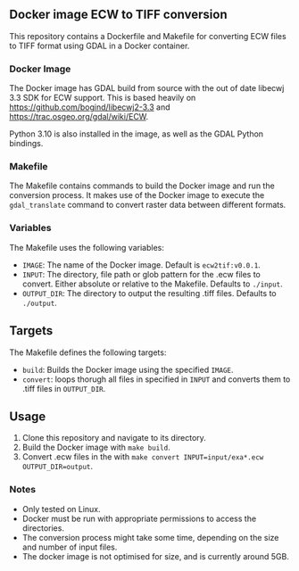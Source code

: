 ## Docker image ECW to TIFF conversion

This repository contains a Dockerfile and Makefile for converting ECW files to TIFF format using GDAL in a Docker container.

### Docker Image

The Docker image has GDAL build from source with the out of date libecwj 3.3 SDK for ECW support. 
This is based heavily on  https://github.com/bogind/libecwj2-3.3 and https://trac.osgeo.org/gdal/wiki/ECW.

Python 3.10 is also installed in the image, as well as the GDAL Python bindings.

### Makefile

The Makefile contains commands to build the Docker image and run the conversion process. It makes use of the Docker image to execute the `gdal_translate` command to convert raster data between different formats.

### Variables

The Makefile uses the following variables:

- `IMAGE`: The name of the Docker image. Default is `ecw2tif:v0.0.1`.
- `INPUT`: The directory, file path or glob pattern for the .ecw files to convert. Either absolute or relative to the Makefile. Defaults to `./input`.
- `OUTPUT_DIR`: The directory to output the resulting .tiff files. Defaults to `./output`.

## Targets
The Makefile defines the following targets:

- `build`: Builds the Docker image using the specified `IMAGE`.
- `convert`: loops thorugh all files in specified in `INPUT` and converts them to .tiff files in `OUTPUT_DIR`.

## Usage

1. Clone this repository and navigate to its directory.
2. Build the Docker image with `make build`.
3. Convert .ecw files in the with `make convert INPUT=input/exa*.ecw OUTPUT_DIR=output`.


### Notes
- Only tested on Linux.
- Docker must be run with appropriate permissions to access the directories.
- The conversion process might take some time, depending on the size and number of input files.
- The docker image is not optimised for size, and is currently around 5GB.